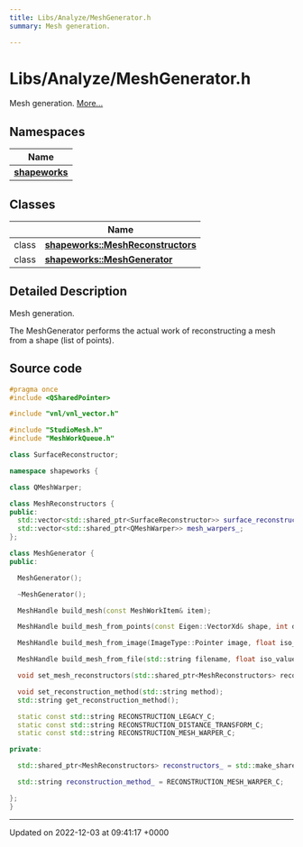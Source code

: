 ```yaml
---
title: Libs/Analyze/MeshGenerator.h
summary: Mesh generation. 

---
```


# Libs/Analyze/MeshGenerator.h

Mesh generation.  [More...](#detailed-description)

## Namespaces

| Name           |
| -------------- |
| **[shapeworks](../Namespaces/namespaceshapeworks.md)**  |

## Classes

|                | Name           |
| -------------- | -------------- |
| class | **[shapeworks::MeshReconstructors](../Classes/classshapeworks_1_1MeshReconstructors.md)**  |
| class | **[shapeworks::MeshGenerator](../Classes/classshapeworks_1_1MeshGenerator.md)**  |

## Detailed Description

Mesh generation. 

The MeshGenerator performs the actual work of reconstructing a mesh from a shape (list of points). 




## Source code

```cpp
#pragma once
#include <QSharedPointer>

#include "vnl/vnl_vector.h"

#include "StudioMesh.h"
#include "MeshWorkQueue.h"

class SurfaceReconstructor;

namespace shapeworks {

class QMeshWarper;

class MeshReconstructors {
public:
  std::vector<std::shared_ptr<SurfaceReconstructor>> surface_reconstructors_;
  std::vector<std::shared_ptr<QMeshWarper>> mesh_warpers_;
};

class MeshGenerator {
public:

  MeshGenerator();

  ~MeshGenerator();

  MeshHandle build_mesh(const MeshWorkItem& item);

  MeshHandle build_mesh_from_points(const Eigen::VectorXd& shape, int domain);

  MeshHandle build_mesh_from_image(ImageType::Pointer image, float iso_value = 0.0001);

  MeshHandle build_mesh_from_file(std::string filename, float iso_value = 0.0001);

  void set_mesh_reconstructors(std::shared_ptr<MeshReconstructors> reconstructors);

  void set_reconstruction_method(std::string method);
  std::string get_reconstruction_method();

  static const std::string RECONSTRUCTION_LEGACY_C;
  static const std::string RECONSTRUCTION_DISTANCE_TRANSFORM_C;
  static const std::string RECONSTRUCTION_MESH_WARPER_C;

private:

  std::shared_ptr<MeshReconstructors> reconstructors_ = std::make_shared<MeshReconstructors>();

  std::string reconstruction_method_ = RECONSTRUCTION_MESH_WARPER_C;

};
}
```


-------------------------------

Updated on 2022-12-03 at 09:41:17 +0000
